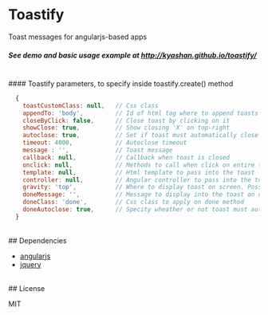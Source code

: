 # Toastify
Toast messages for angularjs-based apps

##### See demo and basic usage example at http://kyashan.github.io/toastify/

<br/>
#### Toastify parameters, to specify inside toastify.create() method

```javascript
  {
    toastCustomClass: null,   // Css class 
    appendTo: 'body',         // Id of html tag where to append toasts
    closeByClick: false,      // Close toast by clicking on it
    showClose: true,          // Show closing 'X' on top-right
    autoclose: true,          // Set if toast must automatically close after timeout
    timeout: 4000,            // Autoclose timeout
    message : '',             // Toast message
    callback: null,           // Callback when toast is closed
    onclick: null,            // Methods to call when click on entire toast is performed
    template: null,           // Html template to pass into the toast
    controller: null,         // Angular controller to pass into the toast
    gravity: 'top',           // Where to display toast on screen. Possible values are 'top' or 'bottom'
    doneMessage: '',          // Message to display into the toast on done method 
    doneClass: 'done',        // Css class to apply on done method
    doneAutoclose: true,      // Specity wheather or not toast must autoclose after done method
  }
```

<br/>
## Dependencies

- [angularjs](https://angularjs.org/)
- [jquery](https://jquery.com/)


<br/>
## License

MIT

